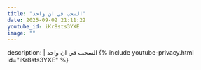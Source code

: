 ```yaml
---
title: "السحب في ان واحد"
date: 2025-09-02 21:11:22 
youtube_id: iKr8sts3YXE
image: ""
---
```

description: |
  السحب في ان واحد
{% include youtube-privacy.html id="iKr8sts3YXE" %}
